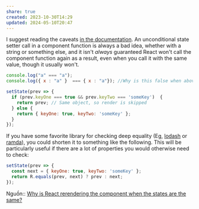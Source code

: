 ```yaml
---
share: true
created: 2023-10-30T14:29
updated: 2024-05-10T20:47
---
```

I suggest reading the caveats [in the documentation](https://react.dev/reference/react/useState#usestate). An unconditional state setter call in a component function is always a bad idea, whether with a string or something else, and it isn't _always_ guaranteed React won't call the component function again as a result, even when you call it with the same value, though it usually won't.
```js
console.log("a" === "a");
console.log({ x : "a" }  === { x : "a"}); //Why is this false when above is true
```

```javascript
setState(prev => {
  if (prev.keyOne === true && prev.keyTwo === 'someKey')  {
    return prev; // Same object, so render is skipped
  } else {
    return { keyOne: true, keyTwo: 'someKey' };
  }
});
```

If you have some favorite library for checking deep equality (Eg, [lodash](https://lodash.com/docs/4.17.15#isEqual) or [ramda](https://ramdajs.com/docs/#equals)), you could shorten it to something like the following. This will be particularly useful if there are a lot of properties you would otherwise need to check:

```javascript
setState(prev => {
  const next = { keyOne: true, keyTwo: 'someKey' };
  return R.equals(prev, next) ? prev : next;
});
```
Nguồn:: [Why is React rerendering the component when the states are the same?](https://stackoverflow.com/a/73808292/3416774)